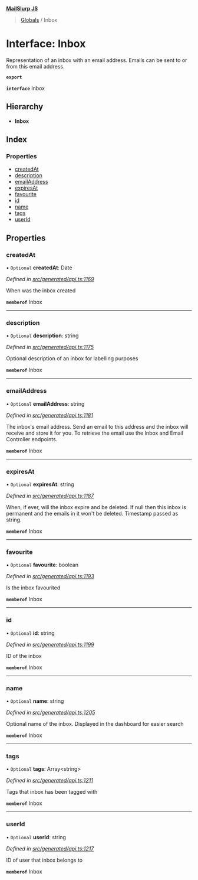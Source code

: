**[MailSlurp JS](../README.md)**

> [Globals](../README.md) / Inbox

# Interface: Inbox

Representation of an inbox with an email address. Emails can be sent to or from this email address.

**`export`** 

**`interface`** Inbox

## Hierarchy

* **Inbox**

## Index

### Properties

* [createdAt](inbox.md#createdat)
* [description](inbox.md#description)
* [emailAddress](inbox.md#emailaddress)
* [expiresAt](inbox.md#expiresat)
* [favourite](inbox.md#favourite)
* [id](inbox.md#id)
* [name](inbox.md#name)
* [tags](inbox.md#tags)
* [userId](inbox.md#userid)

## Properties

### createdAt

• `Optional` **createdAt**: Date

*Defined in [src/generated/api.ts:1169](https://github.com/mailslurp/mailslurp-client/blob/717d89d/src/generated/api.ts#L1169)*

When was the inbox created

**`memberof`** Inbox

___

### description

• `Optional` **description**: string

*Defined in [src/generated/api.ts:1175](https://github.com/mailslurp/mailslurp-client/blob/717d89d/src/generated/api.ts#L1175)*

Optional description of an inbox for labelling purposes

**`memberof`** Inbox

___

### emailAddress

• `Optional` **emailAddress**: string

*Defined in [src/generated/api.ts:1181](https://github.com/mailslurp/mailslurp-client/blob/717d89d/src/generated/api.ts#L1181)*

The inbox's email address. Send an email to this address and the inbox will receive and store it for you. To retrieve the email use the Inbox and Email Controller endpoints.

**`memberof`** Inbox

___

### expiresAt

• `Optional` **expiresAt**: string

*Defined in [src/generated/api.ts:1187](https://github.com/mailslurp/mailslurp-client/blob/717d89d/src/generated/api.ts#L1187)*

When, if ever, will the inbox expire and be deleted. If null then this inbox is permanent and the emails in it won't be deleted. Timestamp passed as string.

**`memberof`** Inbox

___

### favourite

• `Optional` **favourite**: boolean

*Defined in [src/generated/api.ts:1193](https://github.com/mailslurp/mailslurp-client/blob/717d89d/src/generated/api.ts#L1193)*

Is the inbox favourited

**`memberof`** Inbox

___

### id

• `Optional` **id**: string

*Defined in [src/generated/api.ts:1199](https://github.com/mailslurp/mailslurp-client/blob/717d89d/src/generated/api.ts#L1199)*

ID of the inbox

**`memberof`** Inbox

___

### name

• `Optional` **name**: string

*Defined in [src/generated/api.ts:1205](https://github.com/mailslurp/mailslurp-client/blob/717d89d/src/generated/api.ts#L1205)*

Optional name of the inbox. Displayed in the dashboard for easier search

**`memberof`** Inbox

___

### tags

• `Optional` **tags**: Array\<string>

*Defined in [src/generated/api.ts:1211](https://github.com/mailslurp/mailslurp-client/blob/717d89d/src/generated/api.ts#L1211)*

Tags that inbox has been tagged with

**`memberof`** Inbox

___

### userId

• `Optional` **userId**: string

*Defined in [src/generated/api.ts:1217](https://github.com/mailslurp/mailslurp-client/blob/717d89d/src/generated/api.ts#L1217)*

ID of user that inbox belongs to

**`memberof`** Inbox
